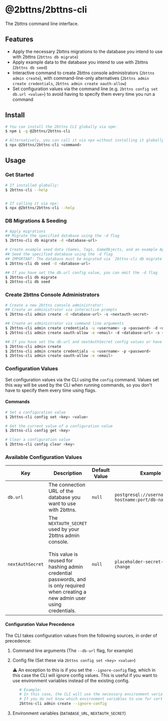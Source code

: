 # @2bttns/2bttns-cli

The 2bttns command line interface.

## Features

- Apply the necessary 2bttns migrations to the database you intend to use with 2bttns (`2bttns db migrate`)
- Apply example data to the database you intend to use with 2bttns (`2bttns db seed`)
- Interactive command to create 2bttns console administrators (`2bttns admin create`), with command-line-only alternatives (`2bttns admin create credentials`, `2bttns admin create oauth-allow`)
- Set configuration values via the command line (e.g. `2bttns config set db.url <value>`) to avoid having to specify them every time you run a command

## Install

```bash
# You can install the 2bttns CLI globally via npm:
$ npm i -g @2bttns/2bttns-cli

# Alternatively, you can call it via npx without installing it globally.
$ npx @2bttns/2bttns-cli <command>
```

## Usage

### Get Started

```bash
# If installed globally:
$ 2bttns-cli --help


# If calling it via npx:
$ npx @2bttns/2bttns-cli --help
```

### DB Migrations & Seeding

```bash
# Apply migrations
## Migrate the specified database using the -d flag
$ 2bttns-cli db migrate -d <database-url>

# Create example seed data (Games, Tags, GameObjects, and an example App Secret) in your database
## Seed the specified database using the -d flag
## IMPORTANT: The database must be migrated via `2bttns-cli db migrate` before seeding, or else the seed will fail.
$ 2bttns-cli db seed -d <database-url>

## If you have set the db.url config value, you can omit the -d flag
$ 2bttns-cli db migrate
$ 2bttns-cli db seed
```

### Create 2bttns Console Administrators

```bash
# Create a new 2bttns console administrator:
## Create an administrator via interactive prompts
$ 2bttns-cli admin create -d <database-url> -s <nextauth-secret>

## Create an administrator via command line arguments
$ 2bttns-cli admin create credentials -u <username> -p <password> -d <database-url> -s <nextauth-secret>
$ 2bttns-cli admin create oauth-allow -e <email> -d <database-url> -s <nextauth-secret>

## If you have set the db.url and nextAuthSecret config values or have the proper environment variables set, you can omit the -d and -s flags
$ 2bttns-cli admin create
$ 2bttns-cli admin create credentials -u <username> -p <password>
$ 2bttns-cli admin create oauth-allow -e <email>
```

### Configuration Values

Set configuration values via the CLI using the `config` command. Values set this way will be used by the CLI when running commands, so you don't have to specify them every time using flags.

#### Commands

```bash
# Set a configuration value
$ 2bttns-cli config set <key> <value>

# Get the current value of a configuration value
$ 2bttns-cli config get <key>

# Clear a configuration value
$ 2bttns-cli config clear <key>
```

### Available Configuration Values

| Key              | Description                                                                                                                                                                                             | Default Value | Example Value                                             | Flag(s)          | Environment Variable |
| ---------------- | ------------------------------------------------------------------------------------------------------------------------------------------------------------------------------------------------------- | ------------- | --------------------------------------------------------- | ---------------- | -------------------- |
| `db.url`         | The connection URL of the database you want to use with 2bttns.                                                                                                                                         | `null`        | `postgresql://username:password@db-hostname:port/db-name` | `-d`, `--db-url` | `DATABASE_URL`       |
| `nextAuthSecret` | The `NEXTAUTH_SECRET` used by your 2bttns admin console. <br/><br/> This value is reused for hashing admin credential passwords, and is only required when creating a new admin user using credentials. | `null`        | `placeholder-secret-remember-to-change`                   | `-s`, `--secret` | `NEXTAUTH_SECRET`    |

#### Configuration Value Precedence

The CLI takes configuration values from the following sources, in order of precedence:

1. Command line arguments (The `--db-url` flag, for example)
2. Config file (Set these via `2bttns config set <key> <value>`)

   ⚠️ An exception to this is if you set the `--ignore-config` flag, which in this case the CLI will ignore config values. This is useful if you want to use environment variables instead of the existing config.

   ```bash
      # Example:
      # In this case, the CLI will use the necessary environment variables (DATABASE_URL, NEXTAUTH_SECRET) instead of the config file (if they exist)
      # If you do not know which environment variables to use for certain commands, the command will warn you if you are missing any.
      2bttns-cli admin create --ignore-config
   ```

3. Environment variables (`DATABASE_URL`, `NEXTAUTH_SECRET`)
